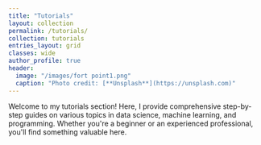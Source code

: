 ```yaml
---
title: "Tutorials"
layout: collection
permalink: /tutorials/
collection: tutorials
entries_layout: grid
classes: wide
author_profile: true
header:
  image: "/images/fort point1.png"
  caption: "Photo credit: [**Unsplash**](https://unsplash.com)"
---
```


Welcome to my tutorials section! Here, I provide comprehensive step-by-step guides on various topics in data science, machine learning, and programming. Whether you're a beginner or an experienced professional, you'll find something valuable here.
